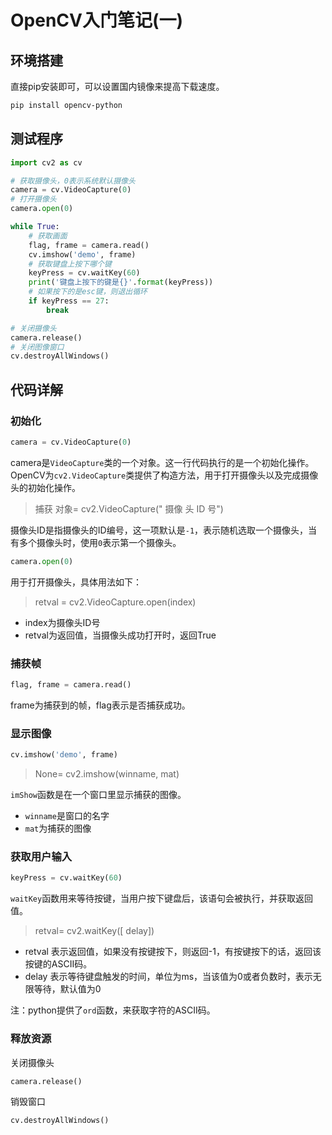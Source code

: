 # OpenCV入门笔记(一)

## 环境搭建

直接pip安装即可，可以设置国内镜像来提高下载速度。

```bash
pip install opencv-python
```

## 测试程序

```python
import cv2 as cv

# 获取摄像头，0表示系统默认摄像头
camera = cv.VideoCapture(0)
# 打开摄像头
camera.open(0)

while True:
    # 获取画面
    flag, frame = camera.read()
    cv.imshow('demo', frame)
    # 获取键盘上按下哪个键
    keyPress = cv.waitKey(60)
    print('键盘上按下的键是{}'.format(keyPress))
    # 如果按下的是esc键，则退出循环
    if keyPress == 27:
        break

# 关闭摄像头
camera.release()
# 关闭图像窗口
cv.destroyAllWindows()
```

## 代码详解

### 初始化

```python
camera = cv.VideoCapture(0)
```

camera是`VideoCapture`类的一个对象。这一行代码执行的是一个初始化操作。OpenCV为`cv2.VideoCapture`类提供了构造方法，用于打开摄像头以及完成摄像头的初始化操作。

>捕获 对象= cv2.VideoCapture(" 摄像 头 ID 号")

摄像头ID是指摄像头的ID编号，这一项默认是`-1`，表示随机选取一个摄像头，当有多个摄像头时，使用`0`表示第一个摄像头。

```python
camera.open(0)
```

用于打开摄像头，具体用法如下：
>retval = cv2.VideoCapture.open(index)

- index为摄像头ID号
- retval为返回值，当摄像头成功打开时，返回True

### 捕获帧

```python
flag, frame = camera.read()
```

frame为捕获到的帧，flag表示是否捕获成功。

### 显示图像

```python
cv.imshow('demo', frame)
```

>None= cv2.imshow(winname, mat)

`imShow`函数是在一个窗口里显示捕获的图像。

- `winname`是窗口的名字
- `mat`为捕获的图像

### 获取用户输入

```python
keyPress = cv.waitKey(60)
```

`waitKey`函数用来等待按键，当用户按下键盘后，该语句会被执行，并获取返回值。

>retval= cv2.waitKey([ delay])

- retval 表示返回值，如果没有按键按下，则返回-1，有按键按下的话，返回该按键的ASCII码。
- delay 表示等待键盘触发的时间，单位为ms，当该值为0或者负数时，表示无限等待，默认值为0

注：python提供了`ord`函数，来获取字符的ASCII码。

### 释放资源

关闭摄像头

```python
camera.release()
```

销毁窗口

```python
cv.destroyAllWindows()
```
